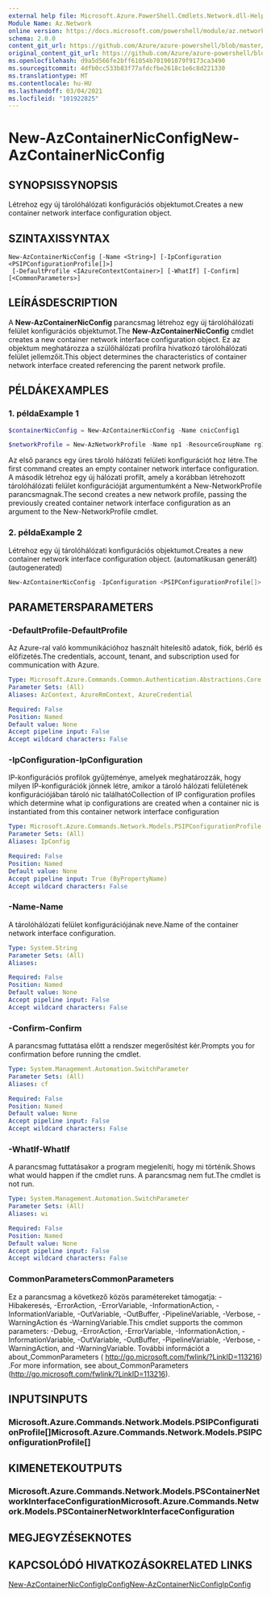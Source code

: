 ```yaml
---
external help file: Microsoft.Azure.PowerShell.Cmdlets.Network.dll-Help.xml
Module Name: Az.Network
online version: https://docs.microsoft.com/powershell/module/az.network/new-AzContainerNicconfig
schema: 2.0.0
content_git_url: https://github.com/Azure/azure-powershell/blob/master/src/Network/Network/help/New-AzContainerNicConfig.md
original_content_git_url: https://github.com/Azure/azure-powershell/blob/master/src/Network/Network/help/New-AzContainerNicConfig.md
ms.openlocfilehash: d9a5d566fe2bff61054b701901079f9173ca3490
ms.sourcegitcommit: 4dfb0cc533b83f77afdcfbe2618c1e6c8d221330
ms.translationtype: MT
ms.contentlocale: hu-HU
ms.lasthandoff: 03/04/2021
ms.locfileid: "101922825"
---
```

# <span data-ttu-id="225f2-101">New-AzContainerNicConfig</span><span class="sxs-lookup"><span data-stu-id="225f2-101">New-AzContainerNicConfig</span></span>

## <span data-ttu-id="225f2-102">SYNOPSIS</span><span class="sxs-lookup"><span data-stu-id="225f2-102">SYNOPSIS</span></span>
<span data-ttu-id="225f2-103">Létrehoz egy új tárolóhálózati konfigurációs objektumot.</span><span class="sxs-lookup"><span data-stu-id="225f2-103">Creates a new container network interface configuration object.</span></span>

## <span data-ttu-id="225f2-104">SZINTAXIS</span><span class="sxs-lookup"><span data-stu-id="225f2-104">SYNTAX</span></span>

```
New-AzContainerNicConfig [-Name <String>] [-IpConfiguration <PSIPConfigurationProfile[]>]
 [-DefaultProfile <IAzureContextContainer>] [-WhatIf] [-Confirm] [<CommonParameters>]
```

## <span data-ttu-id="225f2-105">LEÍRÁS</span><span class="sxs-lookup"><span data-stu-id="225f2-105">DESCRIPTION</span></span>
<span data-ttu-id="225f2-106">A **New-AzContainerNicConfig** parancsmag létrehoz egy új tárolóhálózati felület konfigurációs objektumot.</span><span class="sxs-lookup"><span data-stu-id="225f2-106">The **New-AzContainerNicConfig** cmdlet creates a new container network interface configuration object.</span></span> <span data-ttu-id="225f2-107">Ez az objektum meghatározza a szülőhálózati profilra hivatkozó tárolóhálózati felület jellemzőit.</span><span class="sxs-lookup"><span data-stu-id="225f2-107">This object determines the characteristics of container network interface created referencing the parent network profile.</span></span>

## <span data-ttu-id="225f2-108">PÉLDÁK</span><span class="sxs-lookup"><span data-stu-id="225f2-108">EXAMPLES</span></span>

### <span data-ttu-id="225f2-109">1. példa</span><span class="sxs-lookup"><span data-stu-id="225f2-109">Example 1</span></span>
```powershell
$containerNicConfig = New-AzContainerNicConfig -Name cnicConfig1

$networkProfile = New-AzNetworkProfile -Name np1 -ResourceGroupName rg1 -Location westus -ContainerNetworkInterfaceConfiguration $containerNicConfig
```

<span data-ttu-id="225f2-110">Az első parancs egy üres tároló hálózati felületi konfigurációt hoz létre.</span><span class="sxs-lookup"><span data-stu-id="225f2-110">The first command creates an empty container network interface configuration.</span></span> <span data-ttu-id="225f2-111">A második létrehoz egy új hálózati profilt, amely a korábban létrehozott tárolóhálózati felület konfigurációját argumentumként a New-NetworkProfile parancsmagnak.</span><span class="sxs-lookup"><span data-stu-id="225f2-111">The second creates a new network profile, passing the previously created container network interface configuration as an argument to the New-NetworkProfile cmdlet.</span></span>

### <span data-ttu-id="225f2-112">2. példa</span><span class="sxs-lookup"><span data-stu-id="225f2-112">Example 2</span></span>

<span data-ttu-id="225f2-113">Létrehoz egy új tárolóhálózati konfigurációs objektumot.</span><span class="sxs-lookup"><span data-stu-id="225f2-113">Creates a new container network interface configuration object.</span></span> <span data-ttu-id="225f2-114">(automatikusan generált)</span><span class="sxs-lookup"><span data-stu-id="225f2-114">(autogenerated)</span></span>

<!-- Aladdin Generated Example -->
```powershell
New-AzContainerNicConfig -IpConfiguration <PSIPConfigurationProfile[]> -Name cnic
```

## <span data-ttu-id="225f2-115">PARAMETERS</span><span class="sxs-lookup"><span data-stu-id="225f2-115">PARAMETERS</span></span>

### <span data-ttu-id="225f2-116">-DefaultProfile</span><span class="sxs-lookup"><span data-stu-id="225f2-116">-DefaultProfile</span></span>
<span data-ttu-id="225f2-117">Az Azure-ral való kommunikációhoz használt hitelesítő adatok, fiók, bérlő és előfizetés.</span><span class="sxs-lookup"><span data-stu-id="225f2-117">The credentials, account, tenant, and subscription used for communication with Azure.</span></span>

```yaml
Type: Microsoft.Azure.Commands.Common.Authentication.Abstractions.Core.IAzureContextContainer
Parameter Sets: (All)
Aliases: AzContext, AzureRmContext, AzureCredential

Required: False
Position: Named
Default value: None
Accept pipeline input: False
Accept wildcard characters: False
```

### <span data-ttu-id="225f2-118">-IpConfiguration</span><span class="sxs-lookup"><span data-stu-id="225f2-118">-IpConfiguration</span></span>
<span data-ttu-id="225f2-119">IP-konfigurációs profilok gyűjteménye, amelyek meghatározzák, hogy milyen IP-konfigurációk jönnek létre, amikor a tároló hálózati felületének konfigurációjában tároló nic található</span><span class="sxs-lookup"><span data-stu-id="225f2-119">Collection of IP configuration profiles which determine what ip configurations are created when a container nic is instantiated from this container network interface configuration</span></span>

```yaml
Type: Microsoft.Azure.Commands.Network.Models.PSIPConfigurationProfile[]
Parameter Sets: (All)
Aliases: IpConfig

Required: False
Position: Named
Default value: None
Accept pipeline input: True (ByPropertyName)
Accept wildcard characters: False
```

### <span data-ttu-id="225f2-120">-Name</span><span class="sxs-lookup"><span data-stu-id="225f2-120">-Name</span></span>
<span data-ttu-id="225f2-121">A tárolóhálózati felület konfigurációjának neve.</span><span class="sxs-lookup"><span data-stu-id="225f2-121">Name of the container network interface configuration.</span></span>

```yaml
Type: System.String
Parameter Sets: (All)
Aliases:

Required: False
Position: Named
Default value: None
Accept pipeline input: False
Accept wildcard characters: False
```

### <span data-ttu-id="225f2-122">-Confirm</span><span class="sxs-lookup"><span data-stu-id="225f2-122">-Confirm</span></span>
<span data-ttu-id="225f2-123">A parancsmag futtatása előtt a rendszer megerősítést kér.</span><span class="sxs-lookup"><span data-stu-id="225f2-123">Prompts you for confirmation before running the cmdlet.</span></span>

```yaml
Type: System.Management.Automation.SwitchParameter
Parameter Sets: (All)
Aliases: cf

Required: False
Position: Named
Default value: None
Accept pipeline input: False
Accept wildcard characters: False
```

### <span data-ttu-id="225f2-124">-WhatIf</span><span class="sxs-lookup"><span data-stu-id="225f2-124">-WhatIf</span></span>
<span data-ttu-id="225f2-125">A parancsmag futtatásakor a program megjeleníti, hogy mi történik.</span><span class="sxs-lookup"><span data-stu-id="225f2-125">Shows what would happen if the cmdlet runs.</span></span>
<span data-ttu-id="225f2-126">A parancsmag nem fut.</span><span class="sxs-lookup"><span data-stu-id="225f2-126">The cmdlet is not run.</span></span>

```yaml
Type: System.Management.Automation.SwitchParameter
Parameter Sets: (All)
Aliases: wi

Required: False
Position: Named
Default value: None
Accept pipeline input: False
Accept wildcard characters: False
```

### <span data-ttu-id="225f2-127">CommonParameters</span><span class="sxs-lookup"><span data-stu-id="225f2-127">CommonParameters</span></span>
<span data-ttu-id="225f2-128">Ez a parancsmag a következő közös paramétereket támogatja: -Hibakeresés, -ErrorAction, -ErrorVariable, -InformationAction, -InformationVariable, -OutVariable, -OutBuffer, -PipelineVariable, -Verbose, -WarningAction és -WarningVariable.</span><span class="sxs-lookup"><span data-stu-id="225f2-128">This cmdlet supports the common parameters: -Debug, -ErrorAction, -ErrorVariable, -InformationAction, -InformationVariable, -OutVariable, -OutBuffer, -PipelineVariable, -Verbose, -WarningAction, and -WarningVariable.</span></span> <span data-ttu-id="225f2-129">További információt a about_CommonParameters ( http://go.microsoft.com/fwlink/?LinkID=113216) .</span><span class="sxs-lookup"><span data-stu-id="225f2-129">For more information, see about_CommonParameters (http://go.microsoft.com/fwlink/?LinkID=113216).</span></span>

## <span data-ttu-id="225f2-130">INPUTS</span><span class="sxs-lookup"><span data-stu-id="225f2-130">INPUTS</span></span>

### <span data-ttu-id="225f2-131">Microsoft.Azure.Commands.Network.Models.PSIPConfigurationProfile[]</span><span class="sxs-lookup"><span data-stu-id="225f2-131">Microsoft.Azure.Commands.Network.Models.PSIPConfigurationProfile[]</span></span>

## <span data-ttu-id="225f2-132">KIMENETEK</span><span class="sxs-lookup"><span data-stu-id="225f2-132">OUTPUTS</span></span>

### <span data-ttu-id="225f2-133">Microsoft.Azure.Commands.Network.Models.PSContainerNetworkInterfaceConfiguration</span><span class="sxs-lookup"><span data-stu-id="225f2-133">Microsoft.Azure.Commands.Network.Models.PSContainerNetworkInterfaceConfiguration</span></span>

## <span data-ttu-id="225f2-134">MEGJEGYZÉSEK</span><span class="sxs-lookup"><span data-stu-id="225f2-134">NOTES</span></span>

## <span data-ttu-id="225f2-135">KAPCSOLÓDÓ HIVATKOZÁSOK</span><span class="sxs-lookup"><span data-stu-id="225f2-135">RELATED LINKS</span></span>

[<span data-ttu-id="225f2-136">New-AzContainerNicConfigIpConfig</span><span class="sxs-lookup"><span data-stu-id="225f2-136">New-AzContainerNicConfigIpConfig</span></span>](./New-AzContainerNicConfigIpConfig.md)
